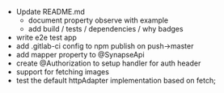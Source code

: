 - Update README.md
  - document property observe with example
  - add build / tests / dependencies / why badges
- write e2e test app
- add .gitlab-ci config to npm publish on push->master
- add mapper property to @SynapseApi
- create @Authorization to setup handler for auth header
- support for fetching images
- test the default httpAdapter implementation based on fetch;
